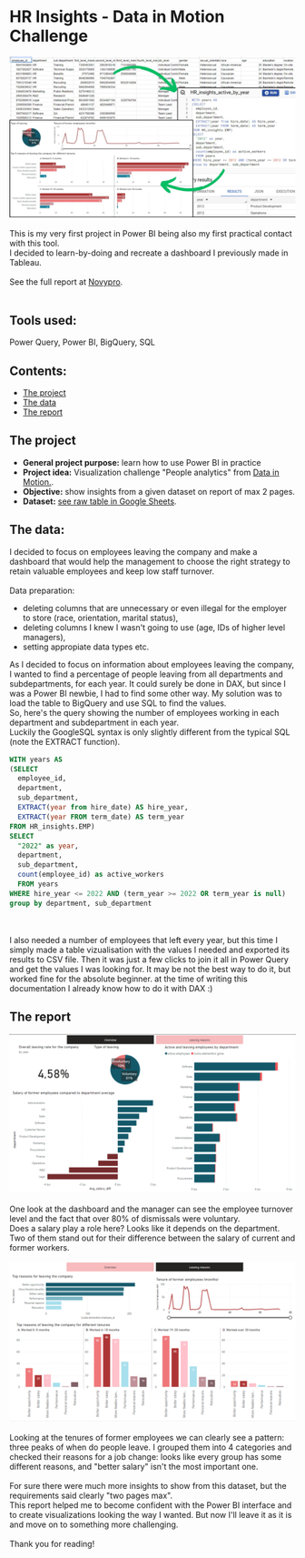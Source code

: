 # HR Insights - Data in Motion Challenge

![header image](Screenshots/HR_insights_GH.jpg)<br><br>
This is my very first project in Power BI being also my first practical contact with this tool. <br>
I decided to learn-by-doing and recreate a dashboard I previously made in Tableau.
<br><br>
See the full report at <a href="https://www.novypro.com/project/hr-insights">Novypro</a>.<br><br>

## Tools used:
Power Query, Power BI, BigQuery, SQL

## Contents:
* [The project](#the-project)
* [The data](#the-data)
* [The report](#the-report)

## The project
- <b>General project purpose:</b> learn how to use Power BI in practice<br>
- <b>Project idea:</b> Visualization challenge "People analytics" from <a href="https://d-i-motion.com/courses/data-viz-challenges/#learndash-course-content">Data in Motion.</a>.<br>
- <b>Objective:</b> show insights from a given dataset on report of max 2 pages.<br>
- <b>Dataset:</b> <a href="https://docs.google.com/spreadsheets/d/1Dg_aczyeCh0izhIrZhVDCfuKqSApjMCV7flxaY6iUnA/edit#gid=423853547">see raw table in Google Sheets</a>.

## The data:
I decided to focus on employees leaving the company and make a dashboard that would help the management to choose the right strategy to retain valuable employees and keep low staff turnover.<br>
<br>
Data preparation:
- deleting columns that are unnecessary or even illegal for the employer to store (race, orientation, marital status),
- deleting columns I knew I wasn't going to use (age, IDs of higher level managers),
- setting appropiate data types etc.<br>

As I decided to focus on information about employees leaving the company, I wanted to find a percentage of people leaving from all departments and subdepartments, for each year. It could surely be done in DAX, but since I was a Power BI newbie, I had to find some other way. My solution was to load the table to BigQuery and use SQL to find the values. 
<br>
So, here's the query showing the number of employees working in each department and subdepartment in each year.<br>
Luckily the GoogleSQL syntax is only slightly different from the typical SQL (note the EXTRACT function).

```sql
WITH years AS
(SELECT
  employee_id,
  department,
  sub_department,
  EXTRACT(year from hire_date) AS hire_year,
  EXTRACT(year FROM term_date) AS term_year
FROM HR_insights.EMP)
SELECT 
  "2022" as year,
  department, 
  sub_department, 
  count(employee_id) as active_workers
  FROM years
WHERE hire_year <= 2022 AND (term_year >= 2022 OR term_year is null)
group by department, sub_department
```
<br><br>
I also needed a number of employees that left every year, but this time I simply made a table vizualisation with the values I needed and exported its results to CSV file. Then it was just a few clicks to join it all in Power Query and get the values I was looking for. It may be not the best way to do it, but worked fine for the absolute beginner. at the time of writing this documentation I already know how to do it with DAX :)
<br>
## The report
![Report page one](Screenshots/HR_report1.png)<br><br>
One look at the dashboard and the manager can see the employee turnover level and the fact that over 80% of dismissals were voluntary.<br> Does a salary play a role here? Looks like it depends on the department. Two of them stand out for their difference between the salary of current and former workers.<br><br>
![Report page one](Screenshots/HR_report2.png)<br><br>
Looking at the tenures of former employees we can clearly see a pattern: three peaks of when do people leave. I grouped them into 4 categories and checked their reasons for a job change: looks like every group has some different reasons, and "better salary" isn't the most important one.<br>
<br>
For sure there were much more insights to show from this dataset, but the requirements said clearly "two pages max". <br> 
This report helped me to become confident with the Power BI interface and to create visualizations looking the way I wanted. But now I'll leave it as it is and move on to something more challenging.<br><br>
Thank you for reading!
